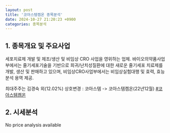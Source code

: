 ```yaml
---
layout: post
title: '코아스템켐온 종목분석'
date: 2024-10-27 21:20:23 +0900
categories: 종목분석
---
```


## 1. 종목개요 및 주요사업

세포치료제 개발 및 제조/생산 및 비임상 CRO 사업을 영위하는 업체. 바이오의약품사업부에서는 줄기세포기술을 기반으로 희귀/난치성질환에 대한 새로운 줄기세포 치료제를 개발, 생산 및 판매하고 있으며, 비임상CRO사업부에서는 비임상실험대행 및 효력, 효능분석 용역 제공.

최대주주는 김경숙 외(12.02%) 상호변경 : 코아스템 -> 코아스템켐온(22년12월)
[#코아스템켐온](#)

## 2. 시세분석

No price analysis available
